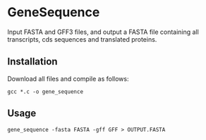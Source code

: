 # GeneSequence

Input FASTA and GFF3 files, and output a FASTA file containing all transcripts, cds sequences and translated proteins.

## Installation

Download all files and compile as follows:

```shell
gcc *.c -o gene_sequence
```

## Usage

```shell
gene_sequence -fasta FASTA -gff GFF > OUTPUT.FASTA
```
